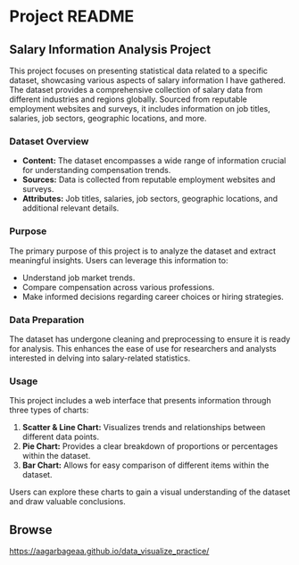 # Project README

## Salary Information Analysis Project

This project focuses on presenting statistical data related to a specific dataset, showcasing various aspects of salary information I have gathered. The dataset provides a comprehensive collection of salary data from different industries and regions globally. Sourced from reputable employment websites and surveys, it includes information on job titles, salaries, job sectors, geographic locations, and more.

### Dataset Overview

- **Content:** The dataset encompasses a wide range of information crucial for understanding compensation trends.
- **Sources:** Data is collected from reputable employment websites and surveys.
- **Attributes:** Job titles, salaries, job sectors, geographic locations, and additional relevant details.

### Purpose

The primary purpose of this project is to analyze the dataset and extract meaningful insights. Users can leverage this information to:

- Understand job market trends.
- Compare compensation across various professions.
- Make informed decisions regarding career choices or hiring strategies.

### Data Preparation

The dataset has undergone cleaning and preprocessing to ensure it is ready for analysis. This enhances the ease of use for researchers and analysts interested in delving into salary-related statistics.

### Usage

This project includes a web interface that presents information through three types of charts:

1. **Scatter & Line Chart:** Visualizes trends and relationships between different data points.
2. **Pie Chart:** Provides a clear breakdown of proportions or percentages within the dataset.
3. **Bar Chart:** Allows for easy comparison of different items within the dataset.

Users can explore these charts to gain a visual understanding of the dataset and draw valuable conclusions.

## Browse
https://aagarbageaa.github.io/data_visualize_practice/
 
